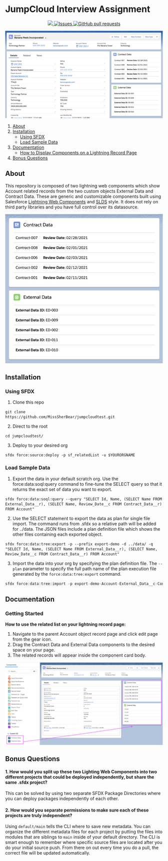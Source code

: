 # JumpCloud Interview Assignment
<p align="center">
    <a href="https://codecov.io/gh/MissSherBear/jumpcloudtest">
      <img src="https://codecov.io/gh/MissSherBear/jumpcloudtest/branch/master/graph/badge.svg" />
    </a>
    <a href="https://github.com/MissSherBear/jumpcloudtest/issues">
      <img alt="Issues" src="https://img.shields.io/github/issues/MissSherBear/jumpcloudtest?color=0088ff" />
    </a>
    <a href="https://github.com/MissSherBear/jumpcloudtest/pulls">
      <img alt="GitHub pull requests" src="https://img.shields.io/github/issues-pr/MissSherBear/jumpcloudtest?color=0088ff" />
    </a>
    </p>

![Alt text](./assets/page.png "Page")

1. [About](#about)
1. [Installation](#installation)
    - [Using SFDX](#using-sfdx)
    - [Load Sample Data](#load-sample-data)
1. [Documentation](#documentation)
    - [How to Display Components on a Lightning Record Page](#getting-started) 
1. [Bonus Questions](#bonus-questions)

## About
This repository is composed of two lightning web components which show Account related records from the two custom objects External Data and Contract Data. These are generic and customizable components built using Salesforce [Lightning Web Components](https://developer.salesforce.com/docs/component-library/documentation/lwc) and [SLDS](https://www.lightningdesignsystem.com/) style.
It does not rely on third party libraries and you have full control over its datasource.

![Alt text](./assets/component.png "component")

## Installation
### Using SFDX
1. Clone this repo
```
git clone 
https://github.com/MissSherBear/jumpcloudtest.git
```
2. Direct to the root
```
cd jumpcloudtest/
```
3. Deploy to your desired org
```
sfdx force:source:deploy -p sf_relatedList -u $YOURORGNAME
```

### Load Sample Data
1. Export the data in your default scratch org.
Use the force:data:soql:query command to fine-tune the SELECT query so that it returns the exact set of data you want to export.
```
sfdx force:data:soql:query --query "SELECT Id, Name, (SELECT Name FROM External_Data__r), (SELECT Name, Review_Date__c FROM Contract_Data__r) FROM Account"
```
2. Use the SELECT statement to export the data as plan for single file import. The command runs from .sfdx so a relative path will be added for ../data. The JSON files include a plan definition file which shows the other files containing each exported object.
```
sfdx force:data:tree:export -p --prefix export-demo -d ../data/ -q "SELECT Id, Name, (SELECT Name FROM External_Data__r), (SELECT Name, Review_Date__c FROM Contract_Data__r) FROM Account" 
```
3. Import the data into your org by specifying the plan definition file. The `--plan` parameter to specify the full path name of the plan execution file generated by the `force:data:tree:export` command. 
```c
sfdx force:data:tree:import -p export-demo-Account-External_Data__c-Contract_Data__c-plan.json
```

## Documentation
### Getting Started 
<b>How to use the related list on your lightning record page:</b>
1. Navigate to the parent Account object record page and click edit page from the gear icon.
2. Drag the Contract Data and External Data components to the desired space on your page.
3. The related records will appear inside the component card body.

![Alt text](./assets/edit.png "Edit")

## Bonus Questions
#### 1. <b>How would you split up these two Lighting Web Components into two different projects that could be deployed independently, but share the same .sfdx project?</b> 
This can be solved by using two separate SFDX Package Directories where you can deploy packages independently of each other.<br> 
#### 2. <b>How would you separate permissions to make sure each of these projects are truly independent?</b>
Using `default/main` tells the CLI where to save new metadata. You can organize the different metadata files for each project by putting the files into modules that are siblings to `main` inside of your default directory. The CLI is smart enough to remember where specific source files are located after you do your initial source push. From there on out every time you do a pull, the correct file will be updated automatically.


